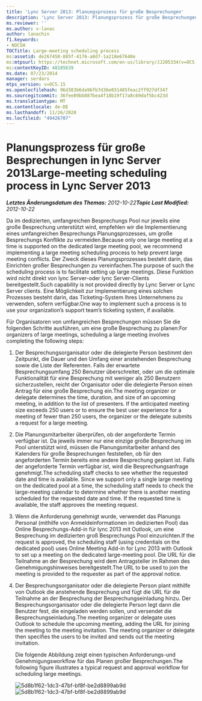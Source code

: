 ```yaml
---
title: 'Lync Server 2013: Planungsprozess für große Besprechungen'
description: 'Lync Server 2013: Planungsprozess für große Besprechungen'
ms.reviewer: ''
ms.author: v-lanac
author: lanachin
f1.keywords:
- NOCSH
TOCTitle: Large-meeting scheduling process
ms:assetid: de267458-885f-4176-a8d7-1a218e67640e
ms:mtpsurl: https://technet.microsoft.com/en-us/library/JJ205334(v=OCS.15)
ms:contentKeyID: 48185639
ms.date: 07/23/2014
manager: serdars
mtps_version: v=OCS.15
ms.openlocfilehash: 96d383b6da96fb7d36e031485feac2ff927df347
ms.sourcegitcommit: 36fee89bb887bea4f18b19f17a8c69daf5bc423d
ms.translationtype: MT
ms.contentlocale: de-DE
ms.lasthandoff: 11/26/2020
ms.locfileid: "49426707"
---
```

# <a name="large-meeting-scheduling-process-in-lync-server-2013"></a><span data-ttu-id="f00a8-103">Planungsprozess für große Besprechungen in lync Server 2013</span><span class="sxs-lookup"><span data-stu-id="f00a8-103">Large-meeting scheduling process in Lync Server 2013</span></span>

<div data-xmlns="http://www.w3.org/1999/xhtml">

<div class="topic" data-xmlns="http://www.w3.org/1999/xhtml" data-msxsl="urn:schemas-microsoft-com:xslt" data-cs="https://msdn.microsoft.com/">

<div data-asp="https://msdn2.microsoft.com/asp">



</div>

<div id="mainSection">

<div id="mainBody"><span data-ttu-id="f00a8-104">

<span> </span></span><span class="sxs-lookup"><span data-stu-id="f00a8-104">

<span> </span></span></span>

<span data-ttu-id="f00a8-105">_**Letztes Änderungsdatum des Themas:** 2012-10-22_</span><span class="sxs-lookup"><span data-stu-id="f00a8-105">_**Topic Last Modified:** 2012-10-22_</span></span>

<span data-ttu-id="f00a8-106">Da im dedizierten, umfangreichen Besprechungs Pool nur jeweils eine große Besprechung unterstützt wird, empfehlen wir die Implementierung eines umfangreichen Besprechungs Planungsprozesses, um große Besprechungs Konflikte zu vermeiden.</span><span class="sxs-lookup"><span data-stu-id="f00a8-106">Because only one large meeting at a time is supported on the dedicated large meeting pool, we recommend implementing a large meeting scheduling process to help prevent large meeting conflicts.</span></span> <span data-ttu-id="f00a8-107">Der Zweck dieses Planungsprozesses besteht darin, das Einrichten großer Besprechungen zu vereinfachen.</span><span class="sxs-lookup"><span data-stu-id="f00a8-107">The purpose of such the scheduling process is to facilitate setting up large meetings.</span></span> <span data-ttu-id="f00a8-108">Diese Funktion wird nicht direkt von lync Server-oder lync Server-Clients bereitgestellt.</span><span class="sxs-lookup"><span data-stu-id="f00a8-108">Such capability is not provided directly by Lync Server or Lync Server clients.</span></span> <span data-ttu-id="f00a8-109">Eine Möglichkeit zur Implementierung eines solchen Prozesses besteht darin, das Ticketing-System Ihres Unternehmens zu verwenden, sofern verfügbar.</span><span class="sxs-lookup"><span data-stu-id="f00a8-109">One way to implement such a process is to use your organization’s support team’s ticketing system, if available.</span></span>

<span data-ttu-id="f00a8-110">Für Organisatoren von umfangreichen Besprechungen müssen Sie die folgenden Schritte ausführen, um eine große Besprechung zu planen:</span><span class="sxs-lookup"><span data-stu-id="f00a8-110">For organizers of large meetings, scheduling a large meeting involves completing the following steps:</span></span>

1.  <span data-ttu-id="f00a8-p102">Der Besprechungsorganisator oder die delegierte Person bestimmt den Zeitpunkt, die Dauer und den Umfang einer anstehenden Besprechung sowie die Liste der Referenten. Falls der erwartete Besprechungsumfang 250 Benutzer überschreitet, oder um die optimale Funktionalität für eine Besprechung mit weniger als 250 Benutzern sicherzustellen, reicht der Organisator oder die delegierte Person einen Antrag für eine große Besprechung ein.</span><span class="sxs-lookup"><span data-stu-id="f00a8-p102">The meeting organizer or delegate determines the time, duration, and size of an upcoming meeting, in addition to the list of presenters. If the anticipated meeting size exceeds 250 users or to ensure the best user experience for a meeting of fewer than 250 users, the organizer or the delegate submits a request for a large meeting.</span></span>

2.  <span data-ttu-id="f00a8-p103">Die Planungsmitarbeiter überprüfen, ob der angeforderte Termin verfügbar ist. Da jeweils immer nur eine einzige große Besprechung im Pool unterstützt wird, müssen die Planungsmitarbeiter anhand des Kalenders für große Besprechungen feststellen, ob für den angeforderten Termin bereits eine andere Besprechung geplant ist. Falls der angeforderte Termin verfügbar ist, wird die Besprechungsanfrage genehmigt.</span><span class="sxs-lookup"><span data-stu-id="f00a8-p103">The scheduling staff checks to see whether the requested date and time is available. Since we support only a single large meeting on the dedicated pool at a time, the scheduling staff needs to check the large-meeting calendar to determine whether there is another meeting scheduled for the requested date and time. If the requested time is available, the staff approves the meeting request.</span></span>

3.  <span data-ttu-id="f00a8-116">Wenn die Anforderung genehmigt wurde, verwendet das Planungs Personal (mithilfe von Anmeldeinformationen im dedizierten Pool) das Online Besprechungs-Add-in für lync 2013 mit Outlook, um eine Besprechung im dedizierten groß Besprechungs Pool einzurichten.</span><span class="sxs-lookup"><span data-stu-id="f00a8-116">If the request is approved, the scheduling staff (using credentials on the dedicated pool) uses Online Meeting Add-in for Lync 2013 with Outlook to set up a meeting on the dedicated large-meeting pool.</span></span> <span data-ttu-id="f00a8-117">Die URL für die Teilnahme an der Besprechung wird dem Antragsteller im Rahmen des Genehmigungshinweises bereitgestellt.</span><span class="sxs-lookup"><span data-stu-id="f00a8-117">The URL to be used to join the meeting is provided to the requester as part of the approval notice.</span></span>

4.  <span data-ttu-id="f00a8-p105">Der Besprechungsorganisator oder die delegierte Person plant mithilfe von Outlook die anstehende Besprechung und fügt die URL für die Teilnahme an der Besprechung der Besprechungseinladung hinzu. Der Besprechungsorganisator oder die delegierte Person legt dann die Benutzer fest, die eingeladen werden sollen, und versendet die Besprechungseinladung.</span><span class="sxs-lookup"><span data-stu-id="f00a8-p105">The meeting organizer or delegate uses Outlook to schedule the upcoming meeting, adding the URL for joining the meeting to the meeting invitation. The meeting organizer or delegate then specifies the users to be invited and sends out the meeting invitation.</span></span>
    
    <span data-ttu-id="f00a8-120">Die folgende Abbildung zeigt einen typischen Anforderungs-und Genehmigungsworkflow für das Planen großer Besprechungen.</span><span class="sxs-lookup"><span data-stu-id="f00a8-120">The following figure illustrates a typical request and approval workflow for scheduling large meetings.</span></span>
    
    <span data-ttu-id="f00a8-121">![5d8b1f62-1dc3-47bf-bf8f-be2d8899ab9d](images/JJ205334.5d8b1f62-1dc3-47bf-bf8f-be2d8899ab9d(OCS.15).jpg "5d8b1f62-1dc3-47bf-bf8f-be2d8899ab9d")</span><span class="sxs-lookup"><span data-stu-id="f00a8-121">![5d8b1f62-1dc3-47bf-bf8f-be2d8899ab9d](images/JJ205334.5d8b1f62-1dc3-47bf-bf8f-be2d8899ab9d(OCS.15).jpg "5d8b1f62-1dc3-47bf-bf8f-be2d8899ab9d")</span></span>  

<span data-ttu-id="f00a8-122"></div>

<span> </span>

</div>

</div>

</span><span class="sxs-lookup"><span data-stu-id="f00a8-122"></div>

<span> </span>

</div>

</div>

</span></span></div>


